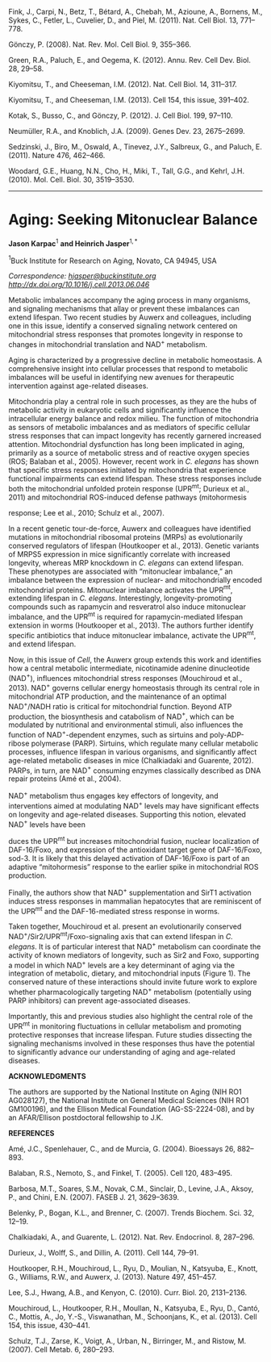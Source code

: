 
Fink, J., Carpi, N., Betz, T., Bétard, A., Chebah, M., Azioune, A., Bornens, M., Sykes, C., Fetler, L., Cuvelier, D., and Piel, M. (2011). Nat. Cell Biol. 13, 771–778.

Gönczy, P. (2008). Nat. Rev. Mol. Cell Biol. 9, 355–366.

Green, R.A., Paluch, E., and Oegema, K. (2012). Annu. Rev. Cell Dev. Biol. 28, 29–58.

Kiyomitsu, T., and Cheeseman, I.M. (2012). Nat. Cell Biol. 14, 311–317.

Kiyomitsu, T., and Cheeseman, I.M. (2013). Cell 154, this issue, 391–402.

Kotak, S., Busso, C., and Gönczy, P. (2012). J. Cell Biol. 199, 97–110.

Neumüller, R.A., and Knoblich, J.A. (2009). Genes Dev. 23, 2675–2699.

Sedzinski, J., Biro, M., Oswald, A., Tinevez, J.Y., Salbreux, G., and Paluch, E. (2011). Nature 476, 462–466.

Woodard, G.E., Huang, N.N., Cho, H., Miki, T., Tall, G.G., and Kehrl, J.H. (2010). Mol. Cell. Biol. 30, 3519–3530.


---

# Aging: Seeking Mitonuclear Balance

**Jason Karpac**${}^{1}$ **and Heinrich Jasper**${}^{1,*}$

${}^{1}$Buck Institute for Research on Aging, Novato, CA 94945, USA

*Correspondence: hjasper@buckinstitute.org  
http://dx.doi.org/10.1016/j.cell.2013.06.046*

Metabolic imbalances accompany the aging process in many organisms, and signaling mechanisms that allay or prevent these imbalances can extend lifespan. Two recent studies by Auwerx and colleagues, including one in this issue, identify a conserved signaling network centered on mitochondrial stress responses that promotes longevity in response to changes in mitochondrial translation and NAD${}^{+}$ metabolism.

Aging is characterized by a progressive decline in metabolic homeostasis. A comprehensive insight into cellular processes that respond to metabolic imbalances will be useful in identifying new avenues for therapeutic intervention against age-related diseases.

Mitochondria play a central role in such processes, as they are the hubs of metabolic activity in eukaryotic cells and significantly influence the intracellular energy balance and redox milieu. The function of mitochondria as sensors of metabolic imbalances and as mediators of specific cellular stress responses that can impact longevity has recently garnered increased attention. Mitochondrial dysfunction has long been implicated in aging, primarily as a source of metabolic stress and of reactive oxygen species (ROS; Balaban et al., 2005). However, recent work in *C. elegans* has shown that specific stress responses initiated by mitochondria that experience functional impairments can extend lifespan. These stress responses include both the mitochondrial unfolded protein response (UPR${}^{\mathrm{mt}}$; Durieux et al., 2011) and mitochondrial ROS-induced defense pathways (mitohormesis

response; Lee et al., 2010; Schulz et al., 2007).

In a recent genetic tour-de-force, Auwerx and colleagues have identified mutations in mitochondrial ribosomal proteins (MRPs) as evolutionarily conserved regulators of lifespan (Houtkooper et al., 2013). Genetic variants of MRPS5 expression in mice significantly correlate with increased longevity, whereas MRP knockdown in *C. elegans* can extend lifespan. These phenotypes are associated with “mitonuclear imbalance,” an imbalance between the expression of nuclear- and mitochondrially encoded mitochondrial proteins. Mitonuclear imbalance activates the UPR${}^{\mathrm{mt}}$, extending lifespan in *C. elegans*. Interestingly, longevity-promoting compounds such as rapamycin and resveratrol also induce mitonuclear imbalance, and the UPR${}^{\mathrm{mt}}$ is required for rapamycin-mediated lifespan extension in worms (Houtkooper et al., 2013). The authors further identify specific antibiotics that induce mitonuclear imbalance, activate the UPR${}^{\mathrm{mt}}$, and extend lifespan.

Now, in this issue of *Cell*, the Auwerx group extends this work and identifies how a central metabolic intermediate, nicotinamide adenine dinucleotide (NAD${}^{+}$), influences mitochondrial stress responses (Mouchiroud et al., 2013). NAD${}^{+}$ governs cellular energy homeostasis through its central role in mitochondrial ATP production, and the maintenance of an optimal NAD${}^{+}$/NADH ratio is critical for mitochondrial function. Beyond ATP production, the biosynthesis and catabolism of NAD${}^{+}$, which can be modulated by nutritional and environmental stimuli, also influences the function of NAD${}^{+}$-dependent enzymes, such as sirtuins and poly-ADP-ribose polymerase (PARP). Sirtuins, which regulate many cellular metabolic processes, influence lifespan in various organisms, and significantly affect age-related metabolic diseases in mice (Chalkiadaki and Guarente, 2012). PARPs, in turn, are NAD${}^{+}$ consuming enzymes classically described as DNA repair proteins (Amé et al., 2004).

NAD${}^{+}$ metabolism thus engages key effectors of longevity, and interventions aimed at modulating NAD${}^{+}$ levels may have significant effects on longevity and age-related diseases. Supporting this notion, elevated NAD${}^{+}$ levels have been

duces the UPR<sup>mt</sup> but increases mitochondrial fusion, nuclear localization of DAF-16/Foxo, and expression of the antioxidant target gene of DAF-16/Foxo, sod-3. It is likely that this delayed activation of DAF-16/Foxo is part of an adaptive “mitohormesis” response to the earlier spike in mitochondrial ROS production.

Finally, the authors show that NAD<sup>+</sup> supplementation and SirT1 activation induces stress responses in mammalian hepatocytes that are reminiscent of the UPR<sup>mt</sup> and the DAF-16-mediated stress response in worms.

Taken together, Mouchiroud et al. present an evolutionarily conserved NAD<sup>+</sup>/Sir2/UPR<sup>mt</sup>/Foxo-signaling axis that can extend lifespan in *C. elegans*. It is of particular interest that NAD<sup>+</sup> metabolism can coordinate the activity of known mediators of longevity, such as Sir2 and Foxo, supporting a model in which NAD<sup>+</sup> levels are a key determinant of aging via the integration of metabolic, dietary, and mitochondrial inputs (Figure 1). The conserved nature of these interactions should invite future work to explore whether pharmacologically targeting NAD<sup>+</sup> metabolism (potentially using PARP inhibitors) can prevent age-associated diseases.

Importantly, this and previous studies also highlight the central role of the UPR<sup>mt</sup> in monitoring fluctuations in cellular metabolism and promoting protective responses that increase lifespan. Future studies dissecting the signaling mechanisms involved in these responses thus have the potential to significantly advance our understanding of aging and age-related diseases.

**ACKNOWLEDGMENTS**

The authors are supported by the National Institute on Aging (NIH RO1 AG028127), the National Institute on General Medical Sciences (NIH RO1 GM100196), and the Ellison Medical Foundation (AG-SS-2224-08), and by an AFAR/Ellison postdoctoral fellowship to J.K.

**REFERENCES**

Amé, J.C., Spenlehauer, C., and de Murcia, G. (2004). Bioessays 26, 882–893.

Balaban, R.S., Nemoto, S., and Finkel, T. (2005). Cell 120, 483–495.

Barbosa, M.T., Soares, S.M., Novak, C.M., Sinclair, D., Levine, J.A., Aksoy, P., and Chini, E.N. (2007). FASEB J. 21, 3629–3639.

Belenky, P., Bogan, K.L., and Brenner, C. (2007). Trends Biochem. Sci. 32, 12–19.

Chalkiadaki, A., and Guarente, L. (2012). Nat. Rev. Endocrinol. 8, 287–296.

Durieux, J., Wolff, S., and Dillin, A. (2011). Cell 144, 79–91.

Houtkooper, R.H., Mouchiroud, L., Ryu, D., Moulian, N., Katsyuba, E., Knott, G., Williams, R.W., and Auwerx, J. (2013). Nature 497, 451–457.

Lee, S.J., Hwang, A.B., and Kenyon, C. (2010). Curr. Biol. 20, 2131–2136.

Mouchiroud, L., Houtkooper, R.H., Moullan, N., Katsyuba, E., Ryu, D., Cantó, C., Mottis, A., Jo, Y.-S., Viswanathan, M., Schoonjans, K., et al. (2013). Cell 154, this issue, 430–441.

Schulz, T.J., Zarse, K., Voigt, A., Urban, N., Birringer, M., and Ristow, M. (2007). Cell Metab. 6, 280–293.
